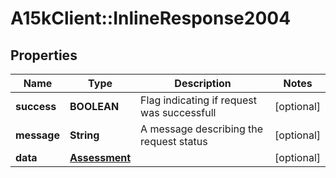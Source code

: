 # A15kClient::InlineResponse2004

## Properties
Name | Type | Description | Notes
------------ | ------------- | ------------- | -------------
**success** | **BOOLEAN** | Flag indicating if request was successfull | [optional] 
**message** | **String** | A message describing the request status | [optional] 
**data** | [**Assessment**](Assessment.md) |  | [optional] 


